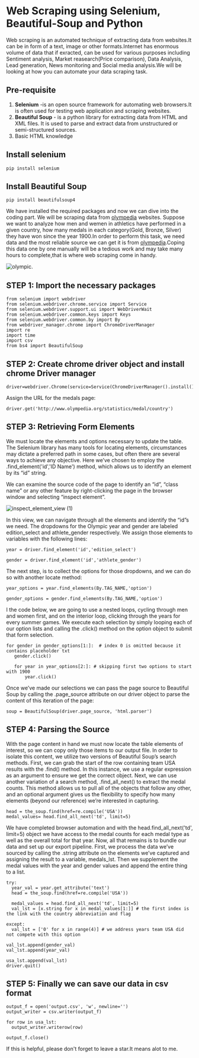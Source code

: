 # Web Scraping using Selenium, Beautiful-Soup and Python
Web scraping is an automated technique of extracting data from websites.It can be in form of a text, image or other formats.Internet has enormous volume of data that if exracted, can be used for various purposes including Sentiment analysis, Market reasearch(Price comparison), Data Analysis, Lead generation, News monitoring and Social media analysis.We will be looking at how you can automate your data scraping task.
## Pre-requisite
1. **Selenium**   -is an open source framework for automating web browsers.It is often used for testing web application and scraping websites.  
3. **Beautiful Soup** - is a python library for extracting data from HTML and XML files. It is used to parse and extract data from unstructured or semi-structured sources.
4. Basic HTML knowledge

## Install selenium
``` 
pip install selenium 
```
## Install Beautiful Soup
``` 
pip install beautifulsoup4 
```
We have installed the required packages and now we can dive into the coding part.
We will be scraping data from [olympedia](http://www.olympedia.org/) websites.
Suppose we want to analyze how men and wemen in athletics have performed in a given country, how many medals in each category(Gold, Bronze, Silver) they have won since the year 1900.In order to perform this task, we need data and the most reliable source we can get it is from [olympedia](http://www.olympedia.org/).Coping this data one by one manually will be a tedious work and may take many hours to complete,that is where web scraping come in handy.

![olympic](https://user-images.githubusercontent.com/107842949/216932859-d7f482f7-5b67-4d9d-8aef-4946a241f65c.JPG).

## STEP 1: Import the necessary packages
```
from selenium import webdriver
from selenium.webdriver.chrome.service import Service
from selenium.webdriver.support.ui import WebDriverWait
from selenium.webdriver.common.keys import Keys
from selenium.webdriver.common.by import By
from webdriver_manager.chrome import ChromeDriverManager
import re
import time
import csv
from bs4 import BeautifulSoup
```
## STEP 2:  Create chrome driver object and install chrome Driver manager
```
driver=webdriver.Chrome(service=Service(ChromeDriverManager().install()))
```
 Assign the URL for the medals page:
 ```
 driver.get('http://www.olympedia.org/statistics/medal/country')
 ```
 ## STEP 3: Retrieving Form Elements
We must locate the elements and options necessary to update the table. The Selenium library has many tools for locating elements, circumstances may dictate a preferred path in some cases, but often there are several ways to achieve any objective. Here we’ve chosen to employ the .find_element('id','ID Name') method, which allows us to identify an element by its “id” string.

We can examine the source code of the page to identify an “id”, “class name” or any other feature by right-clicking the page in the browser window and selecting “inspect element”.

![inspect_element_view (1)](https://user-images.githubusercontent.com/107842949/216948254-a5f1cc60-8f17-4ec6-b392-a727a19ebd17.png)

In this view, we can navigate through all the elements and identify the “id”s we need. The dropdowns for the Olympic year and gender are labeled edition_select and athlete_gender respectively. We assign those elements to variables with the following lines:
```
year = driver.find_element('id','edition_select')

gender = driver.find_element('id','athlete_gender')
```
The next step, is to collect the options for those dropdowns, and we can do so with another locate method:
```
year_options = year.find_elements(By.TAG_NAME,'option')

gender_options = gender.find_elements(By.TAG_NAME,'option')
```
I the code below, we are going to use a nested loops, cycling through men and women first, and on the interior loop, clicking through the years for every summer games. We execute each selection by simply looping each of our option lists and calling the .click() method on the option object to submit that form selection.
```
for gender in gender_options[1:]:  # index 0 is omitted because it contains placeholder txt
   gender.click()

   for year in year_options[2:]: # skipping first two options to start with 1900 
       year.click()
```
Once we’ve made our selections we can pass the page source to Beautiful Soup by calling the .page_source attribute on our driver object to parse the content of this iteration of the page:
```
soup = BeautifulSoup(driver.page_source, 'html.parser')
```
## STEP 4: Parsing the Source 
With the page content in hand we must now locate the table elements of interest, so we can copy only those items to our output file. In order to isolate this content, we utilize two versions of Beautiful Soup’s search methods. First, we can grab the start of the row containing team USA results with the .find() method. In this instance, we use a regular expression as an argument to ensure we get the correct object. Next, we can use another variation of a search method, .find_all_next(<tag><limit>) to extract the medal counts. This method allows us to pull all of the objects that follow any other, and an optional <limit> argument gives us the flexibility to specify how many elements (beyond our reference) we’re interested in capturing.
 ```
head = the_soup.find(href=re.compile('USA'))
medal_values= head.find_all_next('td', limit=5)
 ```
 We have completed browser automation and with the head.find_all_next('td', limit=5) object we have access to the medal counts for each medal type as well as the overall total for that year. Now, all that remains is to bundle our data and set up our export pipeline. First, we process the data we’ve sourced by calling the .string attribute on the elements we’ve captured and assigning the result to a variable, medals_lst. Then we supplement the medal values with the year and gender values and append the entire thing to a list.
 
 ```
 try:
   year_val = year.get_attribute('text')
   head = the_soup.find(href=re.compile('USA'))

   medal_values = head.find_all_next('td', limit=5)
   val_lst = [x.string for x in medal_values[1:]] # the first index is the link with the country abbreviation and flag

except:
   val_lst = ['0' for x in range(4)] # we address years team USA did not compete with this option

val_lst.append(gender_val)
val_lst.append(year_val)

usa_lst.append(val_lst)
driver.quit()
 ```
 ## STEP 5: Finally we can save our data in csv format
 ```
 output_f = open('output.csv', 'w', newline='')
output_writer = csv.writer(output_f)

for row in usa_lst:
   output_writer.writerow(row)

output_f.close()
 ```
 If this is helpful, please don't forget to leave a star.It means alot to me.
